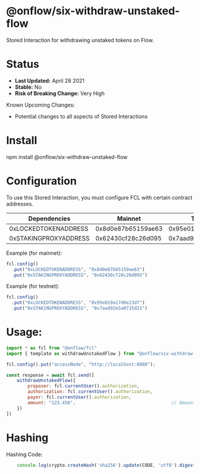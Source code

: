 # @onflow/six-withdraw-unstaked-flow

Stored Interaction for withdrawing unstaked tokens on Flow.

# Status

- **Last Updated:** April 28 2021
- **Stable:** No
- **Risk of Breaking Change:** Very High

Known Upcoming Changes:

- Potential changes to all aspects of Stored Interactions

# Install

npm install @onflow/six-withdraw-unstaked-flow

# Configuration 

To use this Stored Interaction, you must configure FCL with certain contract addresses.

| Dependencies          | Mainnet            | Testnet            |
| --------------------- | ------------------ | ------------------ |
| 0xLOCKEDTOKENADDRESS  | 0x8d0e87b65159ae63 | 0x95e019a17d0e23d7 |
| 0xSTAKINGPROXYADDRESS | 0x62430cf28c26d095 | 0x7aad92e5a0715d21 |

Example (for mainnet):

```javascript
fcl.config()
  .put("0xLOCKEDTOKENADDRESS", "0x8d0e87b65159ae63")
  .put("0xSTAKINGPROXYADDRESS", "0x62430cf28c26d095")
```

Example (for testnet):

```javascript
fcl.config()
  .put("0xLOCKEDTOKENADDRESS", "0x95e019a17d0e23d7")
  .put("0xSTAKINGPROXYADDRESS", "0x7aad92e5a0715d21")
```

# Usage:

```javascript
import * as fcl from "@onflow/fcl"
import { template as withdrawUnstakedFlow } from "@onflow/six-withdraw-unstaked-flow"

fcl.config().put("accessNode", "http://localhost:8080");

const response = await fcl.send([
    withdrawUnstakedFlow({
        proposer: fcl.currentUser().authorization,
        authorization: fcl.currentUser().authorization,     
        payer: fcl.currentUser().authorization,             
        amount: "123.456",                                    // Amount as a String representing a Cadence UFix64
    })
])

```

# Hashing

Hashing Code:
```javascript
    console.log(crypto.createHash('sha256').update(CODE, 'utf8').digest('hex'))
```